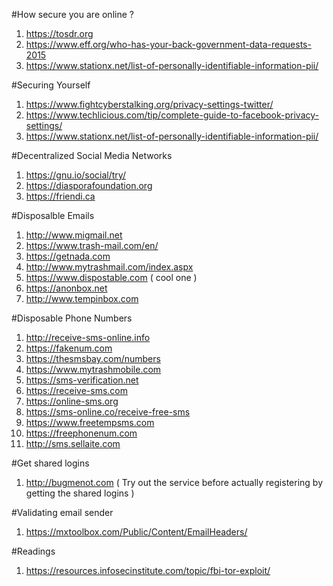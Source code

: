 #How secure you are online ?
1. https://tosdr.org
2. https://www.eff.org/who-has-your-back-government-data-requests-2015
3. https://www.stationx.net/list-of-personally-identifiable-information-pii/




#Securing Yourself
1. https://www.fightcyberstalking.org/privacy-settings-twitter/
2. https://www.techlicious.com/tip/complete-guide-to-facebook-privacy-settings/
3. https://www.stationx.net/list-of-personally-identifiable-information-pii/

#Decentralized Social Media Networks
1. https://gnu.io/social/try/
2. https://diasporafoundation.org
3. https://friendi.ca

#Disposalble Emails
1. http://www.migmail.net
2. https://www.trash-mail.com/en/
3. https://getnada.com
4. http://www.mytrashmail.com/index.aspx
5. https://www.dispostable.com ( cool one )
6. https://anonbox.net
7. http://www.tempinbox.com


#Disposable Phone Numbers
1. http://receive-sms-online.info
2. https://fakenum.com
3. https://thesmsbay.com/numbers
4. https://www.mytrashmobile.com
5. https://sms-verification.net
6. https://receive-sms.com
7. https://online-sms.org
8. https://sms-online.co/receive-free-sms
9. https://www.freetempsms.com
10. https://freephonenum.com
11. http://sms.sellaite.com

#Get shared logins
1. http://bugmenot.com ( Try out the service before actually registering by getting the shared logins )


#Validating email sender
1. https://mxtoolbox.com/Public/Content/EmailHeaders/





#Readings
1. https://resources.infosecinstitute.com/topic/fbi-tor-exploit/

